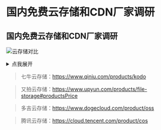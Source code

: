 # 国内免费云存储和CDN厂家调研

## 国内免费云存储和CDN厂家调研
![云存储对比](/public/s3.png)

<details>
  <summary>点我展开</summary>
  Markdown默认折叠语法
</details>

>七牛云存储：https://www.qiniu.com/products/kodo

>又拍云存储：https://www.upyun.com/products/file-storage#productsPrice

>多吉云存储：https://www.dogecloud.com/product/oss

>腾讯云存储：https://cloud.tencent.com/product/cos
